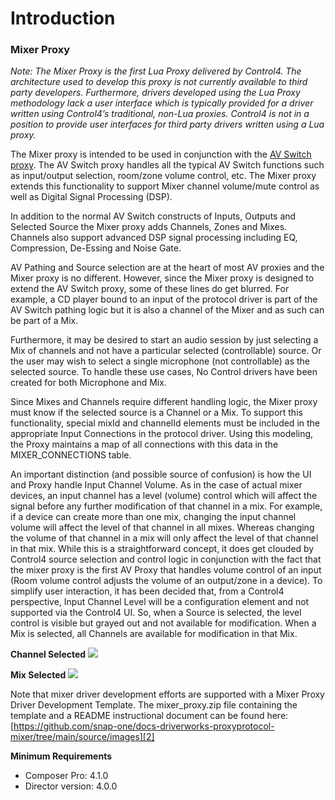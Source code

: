 # Introduction

### Mixer Proxy

_Note: The Mixer Proxy is the first Lua Proxy delivered by Control4. The architecture used to develop this proxy is not currently available to third party developers. Furthermore, drivers developed using the Lua Proxy methodology lack a user interface which is typically provided for a driver written using  Control4’s traditional, non-Lua proxies. Control4 is not in a position to provide user interfaces for third party drivers written using a Lua proxy._

The Mixer proxy is intended to be used in conjunction with the [AV Switch proxy][1]. The AV Switch proxy handles all the typical AV Switch functions such as input/output selection, room/zone volume control, etc. The Mixer proxy extends this functionality to support Mixer channel volume/mute control as well as Digital Signal Processing (DSP). 

In addition to the normal AV Switch constructs of Inputs, Outputs and Selected Source the Mixer proxy adds Channels, Zones and Mixes. Channels also support advanced DSP signal processing including EQ, Compression, De-Essing and Noise Gate.

AV Pathing and Source selection are at the heart of most AV proxies and the Mixer proxy is no different. However, since the Mixer proxy is designed to extend the AV Switch proxy, some of these lines do get blurred. For example, a CD player bound to an input of the protocol driver is part of the AV Switch pathing logic but it is also a channel of the Mixer and as such can be part of a Mix.

Furthermore, it may be desired to start an audio session by just selecting a Mix of channels and not have a particular selected (controllable) source. Or the user may wish to select a single microphone (not controllable) as the selected source. To handle these use cases, No Control drivers have been created for both Microphone and Mix.

Since Mixes and Channels require different handling logic, the Mixer proxy must know if the selected source is a Channel or a Mix. To support this functionality, special mixId and channelId elements must be included in the appropriate Input Connections in the protocol driver. Using this modeling, the Proxy maintains a map of all connections with this data in the MIXER\_CONNECTIONS table.

An important distinction (and possible source of confusion) is how the UI and Proxy handle Input Channel Volume. As in the case of actual mixer devices, an input channel has a level (volume) control which will affect the signal before any further modification of that channel in a mix. For example, if a device can create more than one mix, changing the input channel volume will affect the level of that channel in all mixes. Whereas changing the volume of that channel in a mix will only affect the level of that channel in that mix. While this is a straightforward concept, it does get clouded by Control4 source selection and control logic in conjunction with the fact that the mixer proxy is the first AV Proxy that handles volume control of an input (Room volume control adjusts the volume of an output/zone in a device). To simplify user interaction, it has been decided that, from a Control4 perspective, Input Channel Level will be a configuration element and not supported via the Control4 UI. So, when a Source is selected, the level control is visible but grayed out and not available for modification. When a Mix is selected, all Channels are available for modification in that Mix.


**Channel Selected**
<img src="images/mixerproxy001.jpg"/>

**Mix Selected**
<img src="images/mixerproxy002.jpg"/>

Note that mixer driver development efforts are supported with a Mixer Proxy Driver Development Template. The mixer\_proxy.zip file containing the template and a README instructional document can be found here: 
[https://github.com/snap-one/docs-driverworks-proxyprotocol-mixer/tree/main/source/images][2]


**Minimum Requirements**

- Composer Pro: 4.1.0
- Director version: 4.0.0

[1]:	https://snap-one.github.io/docs-driverworks-proxyprotocol-avswitch/#license-copyright-and-trademark
[2]:	https://github.com/snap-one/docs-driverworks-proxyprotocol-mixer/tree/main/source/images